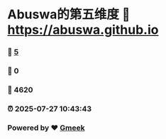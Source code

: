 # Abuswa的第五维度 :link: https://abuswa.github.io 
### :page_facing_up: [5](https://abuswa.github.io/tag.html) 
### :speech_balloon: 0 
### :hibiscus: 4620 
### :alarm_clock: 2025-07-27 10:43:43 
### Powered by :heart: [Gmeek](https://github.com/Meekdai/Gmeek)
